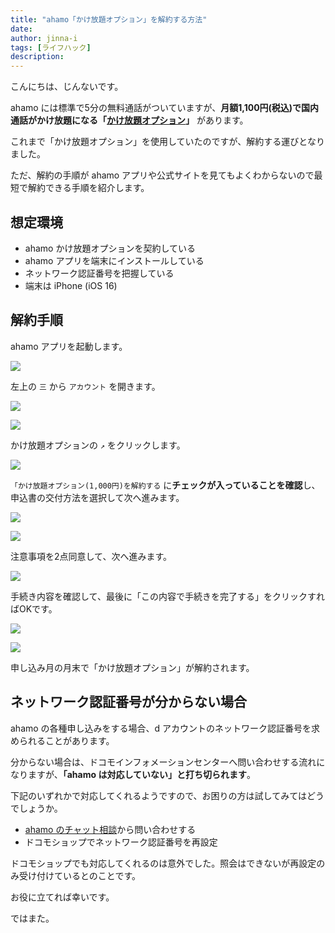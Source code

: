 ```yaml
---
title: "ahamo「かけ放題オプション」を解約する方法"
date: 
author: jinna-i
tags: [ライフハック]
description: 
---
```


こんにちは、じんないです。

ahamo には標準で5分の無料通話がついていますが、**月額1,100円(税込)で国内通話がかけ放題になる「[かけ放題オプション](https://faq.ahamo.com/faq/show/3?category_id=13&site_domain=default)」** があります。

これまで「かけ放題オプション」を使用していたのですが、解約する運びとなりました。

ただ、解約の手順が ahamo アプリや公式サイトを見てもよくわからないので最短で解約できる手順を紹介します。

## 想定環境

- ahamo かけ放題オプションを契約している
- ahamo アプリを端末にインストールしている
- ネットワーク認証番号を把握している
- 端末は iPhone (iOS 16)

## 解約手順

ahamo アプリを起動します。

![](images/001.png)


左上の `三` から `アカウント` を開きます。

![](images/002.png)

![](images/003.png)

かけ放題オプションの `↗` をクリックします。

![](images/004.png)

`「かけ放題オプション(1,000円)を解約する` に**チェックが入っていることを確認**し、申込書の交付方法を選択して次へ進みます。

![](images/005.png)

![](images/006.png)

注意事項を2点同意して、次へ進みます。

![](images/007.png)

手続き内容を確認して、最後に「この内容で手続きを完了する」をクリックすればOKです。

![](images/008.png)

![](images/009.png)

申し込み月の月末で「かけ放題オプション」が解約されます。

## ネットワーク認証番号が分からない場合

ahamo の各種申し込みをする場合、d アカウントのネットワーク認証番号を求められることがあります。

分からない場合は、ドコモインフォメーションセンターへ問い合わせする流れになりますが、**「ahamo は対応していない」と打ち切られます**。

下記のいずれかで対応してくれるようですので、お困りの方は試してみてはどうでしょうか。

- [ahamo のチャット相談](https://ahamo.com/chat/index.html)から問い合わせする
- ドコモショップでネットワーク認証番号を再設定

ドコモショップでも対応してくれるのは意外でした。照会はできないが再設定のみ受け付けているとのことです。

お役に立てれば幸いです。

ではまた。
